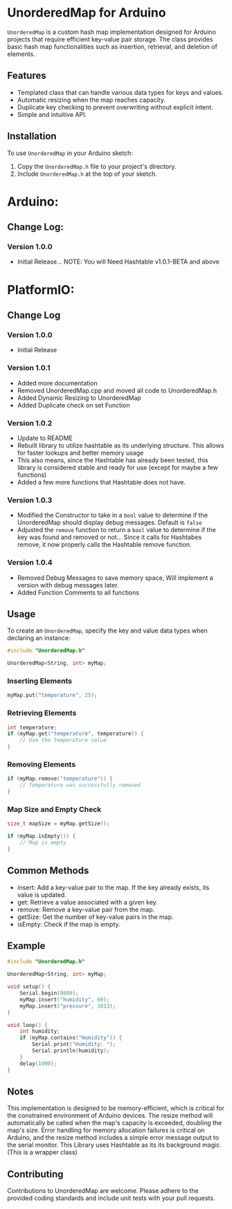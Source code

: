 # UnorderedMap for Arduino

`UnorderedMap` is a custom hash map implementation designed for Arduino projects that require efficient key-value pair storage. The class provides basic hash map functionalities such as insertion, retrieval, and deletion of elements.

## Features

- Templated class that can handle various data types for keys and values.
- Automatic resizing when the map reaches capacity.
- Duplicate key checking to prevent overwriting without explicit intent.
- Simple and intuitive API.

## Installation

To use `UnorderedMap` in your Arduino sketch:

1. Copy the `UnorderedMap.h` file to your project's directory.
2. Include `UnorderedMap.h` at the top of your sketch.

# Arduino:
## Change Log:
### Version 1.0.0
* Initial Release... NOTE: You will Need Hashtable v1.0.1-BETA and above

# PlatformIO:
## Change Log
### Version 1.0.0
* Initial Release
### Version 1.0.1
* Added more documentation
* Removed UnorderedMap.cpp and moved all code to UnorderedMap.h
* Added Dynamic Resizing to UnorderedMap
* Added Duplicate check on set Function
### Version 1.0.2 
* Update to README
* Rebuilt library to utilize hashtable as its underlying structure. This allows for faster lookups and better memory usage
* This also means, since the Hashtable has already been tested, this library is considered stable and ready for use (except for maybe a few functions)
* Added a few more functions that Hashtable does not have.
### Version 1.0.3
* Modified the Constructor to take in a ```bool``` value to determine if the UnorderedMap should display debug messages. Default is ```false```
* Adjusted the ```remove``` function to return a ```bool``` value to determine if the key was found and removed or not... Since it calls for Hashtabes remove, it now properly calls the Hashtable remove function.
### Version 1.0.4
* Removed Debug Messages to save memory space, Will implement a version with debug messages later.
* Added Function Comments to all functions



## Usage

To create an `UnorderedMap`, specify the key and value data types when declaring an instance:

```cpp
#include "UnorderedMap.h"

UnorderedMap<String, int> myMap;
```
### Inserting Elements
```cpp
myMap.put("temperature", 25);
```
### Retrieving Elements
```cpp
int temperature;
if (myMap.get("temperature", temperature)) {
    // Use the temperature value
}
```
### Removing Elements
```cpp
if (myMap.remove("temperature")) {
    // Temperature was successfully removed
}
```
### Map Size and Empty Check
```cpp
size_t mapSize = myMap.getSize();

if (myMap.isEmpty()) {
    // Map is empty
}
```
## Common Methods
* insert: Add a key-value pair to the map. If the key already exists, its value is updated.
* get: Retrieve a value associated with a given key.
* remove: Remove a key-value pair from the map.
* getSize: Get the number of key-value pairs in the map.
* isEmpty: Check if the map is empty.

## Example
```cpp
#include "UnorderedMap.h"

UnorderedMap<String, int> myMap;

void setup() {
    Serial.begin(9600);
    myMap.insert("humidity", 60);
    myMap.insert("pressure", 1013);
}

void loop() {
    int humidity;
    if (myMap.contains("Humidity")) {
        Serial.print("Humidity: ");
        Serial.println(humidity);
    }
    delay(1000);
}
```
## Notes
This implementation is designed to be memory-efficient, which is critical for the constrained environment of Arduino devices.
The resize method will automatically be called when the map's capacity is exceeded, doubling the map's size.
Error handling for memory allocation failures is critical on Arduino, and the resize method includes a simple error message output to the serial monitor. This Library uses Hashtable as its its background magic. (This is a wrapper class)

## Contributing
Contributions to UnorderedMap are welcome. Please adhere to the provided coding standards and include unit tests with your pull requests.